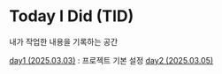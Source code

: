 # Today I Did (TID)

내가 작업한 내용을 기록하는 공간

[day1 (2025.03.03)](day1.md) : 프로젝트 기본 설정
[day2 (2025.03.05)](day2.md) 